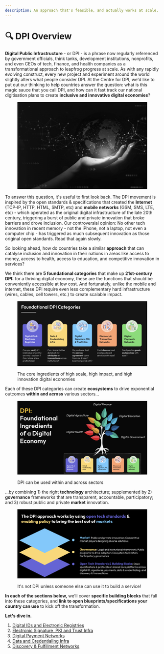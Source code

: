 ```yaml
---
description: An approach that's feasible, and actually works at scale.
---
```


# 🔍 DPI Overview

**Digital Public Infrastructure** - or DPI - is a phrase now regularly referenced by government officials, think tanks, development institutions, nonprofits, and even CEOs of tech, finance, and health companies as a transformational approach to leapfrog progress at scale. As with any rapidly evolving construct, every new project and experiment around the world slightly alters what people consider DPI. At the Centre for DPI, we'd like to put out our thinking to help countries answer the question: what is this magic sauce that you call DPI, and how can it fast track our national digitisation plans to create **inclusive and innovative digital economies**?

<figure><img src=".gitbook/assets/Screenshot 2023-06-15 at 6.59.46 PM.png" alt="" width="563"><figcaption></figcaption></figure>

To answer this question, it's useful to first look back. The DPI movement is inspired by the open standards & specifications that created the **Internet** (TCP-IP, HTTP, HTML, SMTP, etc) and **mobile networks** (GSM, SMS, LTE, etc) - which operated as the original digital infrastructure of the late 20th century, triggering a burst of public and private innovation that broke barriers and drove inclusion. Our controversial opinion: No other tech innovation in recent memory - not the iPhone, not a laptop, not even a computer chip - has triggered as much subsequent innovation as those original open standards. Read that again slowly. &#x20;

So looking ahead, how do countries take a similar **approach** that can catalyse inclusion and innovation in their nations in areas like access to money, access to health, access to education, and competitive innovation in services?&#x20;

We think there are **5 foundational categories** that make up **21st-century DPI:** for a thriving digital economy, these are the functions that should be conveniently accessible at low cost. And fortunately, unlike the mobile and internet, these DPI require even less complementary hard infrastructure (wires, cables, cell towers, etc.) to create scalable impact.

<figure><img src=".gitbook/assets/Screenshot 2023-06-15 at 6.01.19 PM.png" alt=""><figcaption><p>The core ingredients of high scale, high impact, and high innovation digital economies</p></figcaption></figure>

Each of these DPI categories can create **ecosystems** to drive exponential outcomes **within and across** various sectors...

<figure><img src=".gitbook/assets/Screenshot 2023-06-15 at 6.41.07 PM.png" alt=""><figcaption><p>DPI can be used within and across sectors</p></figcaption></figure>

...by combining 1) the right **technology** architecture; supplemented by 2) **governance** frameworks that are transparent, accountable, participatory; and 3) robust public and private **market** innovation.

<figure><img src=".gitbook/assets/Screenshot 2023-06-15 at 6.12.33 PM.png" alt=""><figcaption><p>It's not DPI unless someone else can use it to build a service!</p></figcaption></figure>

**In each of the sections below,** we'll cover **specific building blocks** that fall into these categories, and **link to open blueprints/specifications your country can use** to kick off the transformation.&#x20;

**Let's dive in.**&#x20;

1. [Digital IDs and Electronic Registries](dpi/digital-ids-and-electronic-registries/)
2. [Electronic Signature, PKI and Trust Infra](dpi/electronic-signature-pki-and-trust-infra.md)
3. [Digital Payment Networks](dpi/digital-payment-networks/)
4. [Data and Credentialing Infra](dpi/data-and-credentialing-infra.md)
5. [Discovery & Fulfillment Networks](dpi/discovery-and-fulfillment-networks.md)

